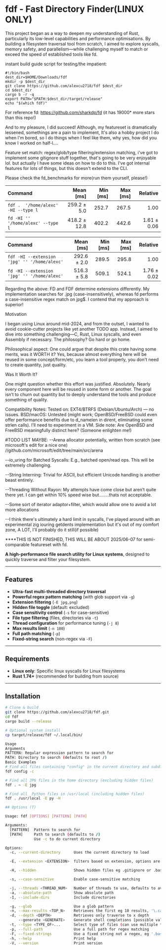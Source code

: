 
# fdf - Fast Directory Finder(LINUX ONLY)

This project began as a way to deepen my understanding of Rust, particularly
its low-level capabilities and performance optimisations.
By building a filesystem traversal tool from scratch, I aimed to explore syscalls, memory safety,
and parallelism—while challenging myself to match or exceed the speed of established tools like fd.


instant build guide script for testing/the impatient:
```
#!/bin/bash
dest_dir=$HOME/Downloads/fdf
mkdir -p $dest_dir
git clone https://github.com/alexcu2718/fdf $dest_dir
cd $dest_dir
cargo b -r -q 
export PATH="$PATH:$dest_dir/target/release"
echo "$(which fdf)"
```


For reference fd: https://github.com/sharkdp/fd (it has 19000* more stars than this repo!)

And to my pleasure, I did succeed! Although, my featureset is dramatically lessened, somethings are a pain to implement,
It's also a hobby project I do when I'm bored, so I do things when I feel like them, why yes, how did you know I worked on half-l....

Feature set match: regex/glob/type filtering/extension matching, i've got to implement some gitignore stuff together, that's going to be very enjoyable lol.
but actually I have some ideas on how to do to this. I've got internal features for lots of things, but this doesn't extend to the CLI.

Please check the fd_benchmarks for more(run them yourself, please!)

| Command | Mean [ms] | Min [ms] | Max [ms] | Relative |
|:---|---:|---:|---:|---:|
| `fdf .  '/home/alexc' -HI --type l` | 259.2 ± 5.0 | 252.7 | 267.5 | 1.00 |
| `fd -HI '' '/home/alexc' --type l` | 418.2 ± 12.8 | 402.2 | 442.6 | 1.61 ± 0.06 |


| Command | Mean [ms] | Min [ms] | Max [ms] | Relative |
|:---|---:|---:|---:|---:|
| `fdf -HI --extension 'jpg' '' '/home/alexc'` | 292.6 ± 2.0 | 289.5 | 295.8 | 1.00 |  
| `fd -HI --extension 'jpg' '' '/home/alexc'` | 516.3 ± 5.8 | 509.1 | 524.1 | 1.76 ± 0.02 |


Regarding the above: FD and FDF determine extensions differently. My implementation searches for .jpg (case-insensitively), whereas fd performs a case-insensitive regex match on jpg$. I contend that my approach is superior!

Motivation

I began using Linux around mid-2024, and from the outset, I wanted to avoid cookie-cutter projects like yet another TODO app. Instead, I aimed to dive into something challenging—C, Rust, Linux syscalls, and even Assembly if necessary. The philosophy? Go hard or go home.

Philosophical aspect:
One could argue that despite this crate having some merits, was it WORTH it?
Yes, because almost everything here will be reused in some concept/form/etc, you learn a tool properly, you don't need to create quantity,
just quality.

Was It Worth It?

One might question whether this effort was justified. Absolutely. Nearly every component here will be reused in some form or another. The goal isn’t to churn out quantity but to deeply understand the tools and produce something of quality.


Compatibility Notes:
    Tested on: EXT4/BTRFS (Debian/Ubuntu/Arch) — no issues.
    BSD/macOS: Untested (might work; OpenBSD/FreeBSD could even offer performance benefits due to d_namelen in dirent, eliminating some strlen calls). I’ll need to experiment in a VM.
    Side note: Are OpenBSD and FreeBSD meaningfully distinct here? (Someone enlighten me!)

#TODO LIST MAYBE:
--Arena allocator potentially,  written from scratch (see microsoft's edit for a nice one) //github.com/microsoft/edit/tree/main/src/arena

--io_uring for Batched Syscalls: E.g., batched open/read ops. This will be extremely challenging.

--String Interning: Trivial for ASCII, but efficient Unicode handling is another beast entirely.

--Threading Without Rayon: My attempts have come close but aren’t quite there yet. I can get within 10% speed wise but........thats not acceptable.

--Some sort of iterator adaptor+filter, which would allow one to avoid a lot more allocations

--I think there's ultimately a hard limit in syscalls, I've played around with an experimental zig iouring getdents implementation but it's out of my comfort zone, A LOT, I'll probably do it still(if possible)


****THIS IS NOT FINISHED, THIS WILL BE ABOUT 2025/06-07 for semi-comparable featureset with fd.

**A high-performance file search utility for Linux systems**, designed to quickly traverse and filter your filesystem.

---

## Features

- **Ultra-fast multi-threaded directory traversal**
- **Powerful regex pattern matching** (with glob support via `-g`)
- **Extension filtering** (`-E jpg,png`)
- **Hidden file toggle** (default: excluded)
- **Case sensitivity control** (`-s` for case-sensitive)
- **File type filtering** (files, directories via `-t`)
- **Thread configuration** for performance tuning (`-j 8`)
- **Max results limit** (`-n 100`)
- **Full path matching** (`-p`)
- **Fixed-string search** (non-regex via `-F`)

---

## Requirements

- **Linux only**: Specific linux syscalls for Linux filesystems
- **Rust 1.74+** (recommended for building from source)

---

## Installation

```bash
# Clone & build
git clone https://github.com/alexcu2718/fdf.git
cd fdf
cargo build --release

# Optional system install
cp target/release/fdf ~/.local/bin/

Usage
Arguments
PATTERN: Regular expression pattern to search for
PATH: Directory to search (defaults to root /)
Basic Examples
# Find all files containing "config" in the current directory and subdirectories (case-insensitive and excluding directories+hidden files)
fdf config -c

# Find all JPG files in the home directory (excluding hidden files)
fdf . ~ -E jpg

# Find all  Python files in /usr/local (including hidden files)
fdf . /usr/local -E py -H

## Options (T)

Usage: fdf [OPTIONS] [PATTERN] [PATH]

Arguments:
  [PATTERN]  Pattern to search for
  [PATH]     Path to search (defaults to /)
             Use -c to do current directory

Options:
  -c, --current-directory      Uses the current directory to load

  -E, --extension <EXTENSION>  filters based on extension, options are ['d', 'u', 'l', 'f', 'p', 'c', 'b', 's', 'e', 'x']

  -H, --hidden                 Shows hidden files eg .gitignore or .bashrc

  -s, --case-sensitive         Enable case-sensitive matching

  -j, --threads <THREAD_NUM>   Number of threads to use, defaults to available threads [default: 12]
  -a, --absolute-path          Show absolute path
  -I, --include-dirs           Include directories

  -g, --glob                   Use a glob pattern
  -n, --max-results <TOP_N>    Retrieves the first eg 10 results, '\.cache' / -n 10
  -d, --depth <DEPTH>          Retrieves only traverse to x depth
      --generate <GENERATE>    Generate shell completions [possible values: bash, elvish, fish, powershell, zsh]
  -t, --type <TYPE_OF>...      Select type of files (can use multiple times)
  -p, --full-path              Use a full path for regex matching
  -F, --fixed-strings          Use a fixed string not a regex, eg '.bashrc' / -FH 
  -h, --help                   Print help
  -V, --version                Print version
